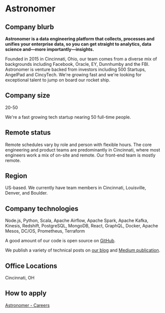 # Astronomer

## Company blurb

**Astronomer is a data engineering platform that collects, processes and unifies your enterprise data, so you can get straight to analytics, data science and—more importantly—insights.**

Founded in 2015 in Cincinnati, Ohio, our team comes from a diverse mix of backgrounds including Facebook, Oracle, EY, Dunnhumby and the FBI. Astronomer is venture backed from investors including 500 Startups, AngelPad and CincyTech. We're growing fast and we're looking for exceptional talent to jump on board our rocket ship.

## Company size

20-50

We're a fast growing tech startup nearing 50 full-time people.

## Remote status

Remote schedules vary by role and person with flexible hours. The core engineering and product teams are predominantly in Cincinnati, where most engineers work a mix of on-site and remote. Our front-end team is mostly remote.

## Region

US-based. We currently have team members in Cincinnati, Louisville, Denver, and Boulder.

## Company technologies

Node.js, Python, Scala, Apache Airflow, Apache Spark, Apache Kafka, Kinesis, Redshift, PostgreSQL, MongoDB, React, GraphQL, Docker, Apache Mesos, DC/OS, Prometheus, Terraform

A good amount of our code is open source on [GitHub](https://github.com/astronomerio/).

We publish a variety of technical posts on [our blog](https://www.astronomer.io/blog) and [Medium publication](https://medium.com/the-astronomer-journey/latest).

## Office Locations

Cincinnati, OH

## How to apply

[Astronomer - Careers](https://astronomer.recruitee.com/)
